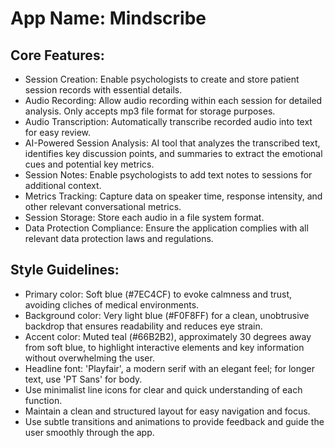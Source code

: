 # **App Name**: Mindscribe

## Core Features:

- Session Creation: Enable psychologists to create and store patient session records with essential details.
- Audio Recording: Allow audio recording within each session for detailed analysis. Only accepts mp3 file format for storage purposes.
- Audio Transcription: Automatically transcribe recorded audio into text for easy review.
- AI-Powered Session Analysis: AI tool that analyzes the transcribed text, identifies key discussion points, and summaries to extract the emotional cues and potential key metrics.
- Session Notes: Enable psychologists to add text notes to sessions for additional context.
- Metrics Tracking: Capture data on speaker time, response intensity, and other relevant conversational metrics.
- Session Storage: Store each audio in a file system format.
- Data Protection Compliance: Ensure the application complies with all relevant data protection laws and regulations.

## Style Guidelines:

- Primary color: Soft blue (#7EC4CF) to evoke calmness and trust, avoiding cliches of medical environments.
- Background color: Very light blue (#F0F8FF) for a clean, unobtrusive backdrop that ensures readability and reduces eye strain.
- Accent color: Muted teal (#66B2B2), approximately 30 degrees away from soft blue, to highlight interactive elements and key information without overwhelming the user.
- Headline font: 'Playfair', a modern serif with an elegant feel; for longer text, use 'PT Sans' for body.
- Use minimalist line icons for clear and quick understanding of each function.
- Maintain a clean and structured layout for easy navigation and focus.
- Use subtle transitions and animations to provide feedback and guide the user smoothly through the app.